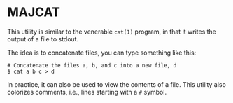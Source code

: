 # MAJCAT

This utility is similar to the venerable `cat(1)` program, in that it writes the output of a file to stdout.

The idea is to concatenate files, you can type something like this:

```text
# Concatenate the files a, b, and c into a new file, d
$ cat a b c > d
```
In practice, it can also be used to view the contents of a file. This utility also
colorizes comments, i.e., lines starting with a `#` symbol.
